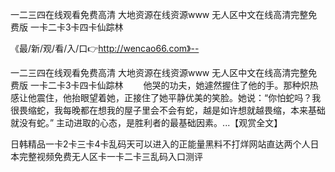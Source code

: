 一二三四在线观看免费高清
大地资源在线资源www
无人区中文在线高清完整免费版
一卡二卡3卡四卡仙踪林


《最/新/观/看/入/口👉http://wencao66.com》--

一二三四在线观看免费高清
大地资源在线资源www
无人区中文在线高清完整免费版
一卡二卡3卡四卡仙踪林
　　他哭的功夫，她遽然握住了他的手。那种炽热感让他震住，他抬眼望着她，正接住了她平静优美的笑脸。她说：“你怕蛇吗？我很畏缩蛇，我每晚都在想我的屋子里会不会有蛇，越是如许想就越畏缩，本来基础就没有蛇。”
主动进取的心态，是胜利者的最基础因素。...【观赏全文】





日韩精品一卡2卡三卡4卡乱码天可以进入的正能量黑料不打烊网站直达两个人日本完整视频免费无人区卡一卡二卡三乱码入口测评
